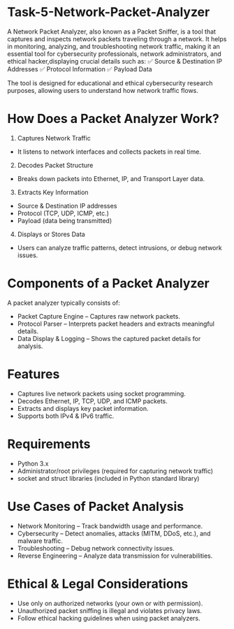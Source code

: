 # Task-5-Network-Packet-Analyzer
A Network Packet Analyzer, also known as a Packet Sniffer, is a tool that captures and inspects network packets traveling through a network. It helps in monitoring, analyzing, and troubleshooting network traffic, making it an essential tool for cybersecurity professionals, network administrators, and ethical hacker,displaying crucial details such as:
✅ Source & Destination IP Addresses
✅ Protocol Information
✅ Payload Data

The tool is designed for educational and ethical cybersecurity research purposes, allowing users to understand how network traffic flows.

# How Does a Packet Analyzer Work?
1. Captures Network Traffic
- It listens to network interfaces and collects packets in real time.
2. Decodes Packet Structure
- Breaks down packets into Ethernet, IP, and Transport Layer data.
3. Extracts Key Information
- Source & Destination IP addresses
- Protocol (TCP, UDP, ICMP, etc.)
- Payload (data being transmitted)
4. Displays or Stores Data
- Users can analyze traffic patterns, detect intrusions, or debug network issues.
  
# Components of a Packet Analyzer
A packet analyzer typically consists of:
- Packet Capture Engine – Captures raw network packets.
- Protocol Parser – Interprets packet headers and extracts meaningful details.
- Data Display & Logging – Shows the captured packet details for analysis.

# Features
- Captures live network packets using socket programming.
- Decodes Ethernet, IP, TCP, UDP, and ICMP packets.
- Extracts and displays key packet information.
- Supports both IPv4 & IPv6 traffic.
  
# Requirements
- Python 3.x
- Administrator/root privileges (required for capturing network traffic)
- socket and struct libraries (included in Python standard library)

# Use Cases of Packet Analysis
- Network Monitoring – Track bandwidth usage and performance.
- Cybersecurity – Detect anomalies, attacks (MITM, DDoS, etc.), and malware traffic.
- Troubleshooting – Debug network connectivity issues.
- Reverse Engineering – Analyze data transmission for vulnerabilities.

# Ethical & Legal Considerations
- Use only on authorized networks (your own or with permission).
- Unauthorized packet sniffing is illegal and violates privacy laws.
- Follow ethical hacking guidelines when using packet analyzers.
